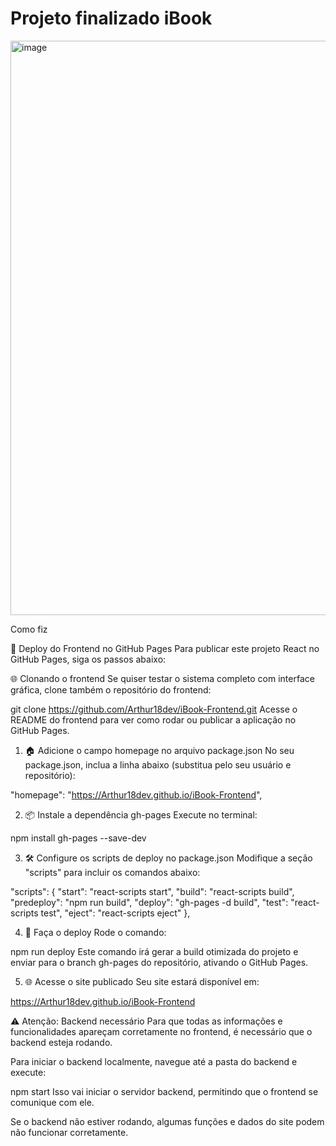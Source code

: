 # Projeto finalizado iBook

<img width="1896" height="919" alt="image" src="https://github.com/user-attachments/assets/6c632476-10af-4e26-8d5e-f6975fac56fb" />


Como fiz

🚀 Deploy do Frontend no GitHub Pages
Para publicar este projeto React no GitHub Pages, siga os passos abaixo:


🌐 Clonando o frontend
Se quiser testar o sistema completo com interface gráfica, clone também o repositório do frontend:

git clone https://github.com/Arthur18dev/iBook-Frontend.git
Acesse o README do frontend para ver como rodar ou publicar a aplicação no GitHub Pages.


1. 🏠 Adicione o campo homepage no arquivo package.json
No seu package.json, inclua a linha abaixo (substitua pelo seu usuário e repositório):

"homepage": "https://Arthur18dev.github.io/iBook-Frontend",


2. 📦 Instale a dependência gh-pages
Execute no terminal:

npm install gh-pages --save-dev


3. 🛠️ Configure os scripts de deploy no package.json
Modifique a seção "scripts" para incluir os comandos abaixo:

"scripts": {
  "start": "react-scripts start",
  "build": "react-scripts build",
  "predeploy": "npm run build",
  "deploy": "gh-pages -d build",
  "test": "react-scripts test",
  "eject": "react-scripts eject"
},


4. 🚩 Faça o deploy
Rode o comando:

npm run deploy
Este comando irá gerar a build otimizada do projeto e enviar para o branch gh-pages do repositório, ativando o GitHub Pages.

5. 🌐 Acesse o site publicado
Seu site estará disponível em:

https://Arthur18dev.github.io/iBook-Frontend


⚠️ Atenção: Backend necessário
Para que todas as informações e funcionalidades apareçam corretamente no frontend, é necessário que o backend esteja rodando.

Para iniciar o backend localmente, navegue até a pasta do backend e execute:

npm start
Isso vai iniciar o servidor backend, permitindo que o frontend se comunique com ele.

Se o backend não estiver rodando, algumas funções e dados do site podem não funcionar corretamente.
